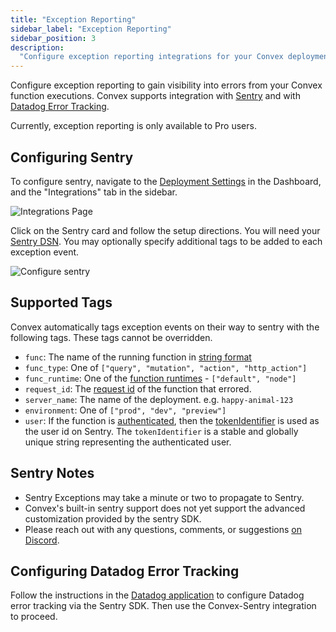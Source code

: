 ```yaml
---
title: "Exception Reporting"
sidebar_label: "Exception Reporting"
sidebar_position: 3
description:
  "Configure exception reporting integrations for your Convex deployment"
---
```


Configure exception reporting to gain visibility into errors from your Convex
function executions. Convex supports integration with
[Sentry](https://sentry.io/) and with
[Datadog Error Tracking](https://www.datadoghq.com/product/error-tracking/).

Currently, exception reporting is only available to Pro users.

## Configuring Sentry

To configure sentry, navigate to the
[Deployment Settings](/docs/dashboard/deployments/settings.md) in the Dashboard,
and the "Integrations" tab in the sidebar.

![Integrations Page](/screenshots/integrations_page.png)

Click on the Sentry card and follow the setup directions. You will need your
[Sentry DSN](https://docs.sentry.io/product/sentry-basics/concepts/dsn-explainer/).
You may optionally specify additional tags to be added to each exception event.

![Configure sentry](/screenshots/configure_sentry.png)

## Supported Tags

Convex automatically tags exception events on their way to sentry with the
following tags. These tags cannot be overridden.

- `func`: The name of the running function in
  [string format](/functions/query-functions#query-names)
- `func_type`: One of `["query", "mutation", "action", "http_action"]`
- `func_runtime`: One of the [function runtimes](/docs/functions/runtimes.mdx) -
  `["default", "node"]`
- `request_id`: The
  [request id](/docs/functions/debugging.mdx#finding-relevant-logs-by-request-id)
  of the function that errored.
- `server_name`: The name of the deployment. e.g. `happy-animal-123`
- `environment`: One of `["prod", "dev", "preview"]`
- `user`: If the function is [authenticated](/docs/auth.mdx), then the
  [tokenIdentifier](/api/interfaces/server.UserIdentity#tokenidentifier) is used
  as the user id on Sentry. The `tokenIdentifier` is a stable and globally
  unique string representing the authenticated user.

## Sentry Notes

- Sentry Exceptions may take a minute or two to propagate to Sentry.
- Convex's built-in sentry support does not yet support the advanced
  customization provided by the sentry SDK.
- Please reach out with any questions, comments, or suggestions
  [on Discord](https://convex.dev/community).

## Configuring Datadog Error Tracking

Follow the instructions in the
[Datadog application](https://app.datadoghq.com/error-tracking/settings/setup/sentry)
to configure Datadog error tracking via the Sentry SDK. Then use the
Convex-Sentry integration to proceed.
